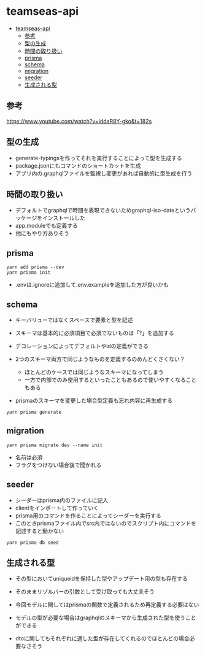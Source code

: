 # teamseas-api

- [teamseas-api](#teamseas-api)
  - [参考](#参考)
  - [型の生成](#型の生成)
  - [時間の取り扱い](#時間の取り扱い)
  - [prisma](#prisma)
  - [schema](#schema)
  - [migration](#migration)
  - [seeder](#seeder)
  - [生成される型](#生成される型)



## 参考
https://www.youtube.com/watch?v=lddaR8Y-gko&t=182s



## 型の生成
- generate-typingsを作ってそれを実行することによって型を生成する
- package.jsonにもコマンドのショートカットを生成
- アプリ内の.graphqlファイルを監視し変更があれば自動的に型生成を行う



## 時間の取り扱い
- デフォルトでgraphqlで時間を表現できないためgraphql-iso-dateというパッケージをインストールした
- app.moduleでも定義する
- 他にもやり方ありそう



## prisma
```shell
yarn add prisma --dev
yarn prisma init
```

- .envは.ignoreに追加して.env.exampleを追加した方が良いかも



## schema
- キーバリューではなくスペースで要素と型を記述
- スキーマは基本的に必須項目で必須でないものは「?」を追加する
- デコレーションによってデフォルトやidの定義ができる

- 2つのスキーマ両方で同じようなものを定義するのめんどくさくない？
  - ほとんどのケースでは同じようなスキーマになってしまう
  - 一方で内部でのみ使用するといったこともあるので使いやすくなることもある
- prismaのスキーマを変更した場合型定義も忘れ内容に再生成する
```shell
yarn prisma generate
```


## migration
```shell
yarn prisma migrate dev --name init
```
- 名前は必須
- フラグをつけない場合後で聞かれる



## seeder
- シーダーはprisma内のファイルに記入
- clientをインポートして作っていく
- prisma用のコマンドを作ることによってシーダーを実行する
- このときprismaファイル内でsrc内ではないのでスクリプト内にコマンドを記述すると動かない

```shell
yarn prisma db seed
```



## 生成される型
- その型においてuniqueidを保持した型やアップデート用の型も存在する
- そのままリゾルバーの引数として受け取っても大丈夫そう
  
- 今回モデルに関してはprismaの関数で定義されるため再定義する必要はない
- モデルの型が必要な場合はgraphqlのスキーマから生成された型を使うことができる
- dtoに関してもそれぞれに適した型が存在してくれるのでほとんどの場合必要なさそう
